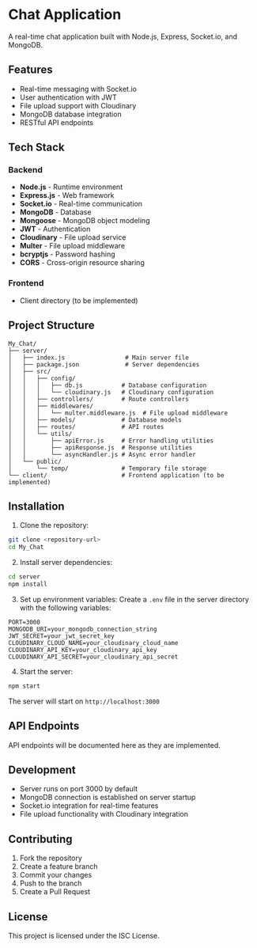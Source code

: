# Chat Application

A real-time chat application built with Node.js, Express, Socket.io, and MongoDB.

## Features

- Real-time messaging with Socket.io
- User authentication with JWT
- File upload support with Cloudinary
- MongoDB database integration
- RESTful API endpoints

## Tech Stack

### Backend
- **Node.js** - Runtime environment
- **Express.js** - Web framework
- **Socket.io** - Real-time communication
- **MongoDB** - Database
- **Mongoose** - MongoDB object modeling
- **JWT** - Authentication
- **Cloudinary** - File upload service
- **Multer** - File upload middleware
- **bcryptjs** - Password hashing
- **CORS** - Cross-origin resource sharing

### Frontend
- Client directory (to be implemented)

## Project Structure

```
My_Chat/
├── server/
│   ├── index.js                 # Main server file
│   ├── package.json             # Server dependencies
│   ├── src/
│   │   ├── config/
│   │   │   ├── db.js           # Database configuration
│   │   │   └── cloudinary.js   # Cloudinary configuration
│   │   ├── controllers/        # Route controllers
│   │   ├── middlewares/
│   │   │   └── multer.middleware.js  # File upload middleware
│   │   ├── models/             # Database models
│   │   ├── routes/             # API routes
│   │   └── utils/
│   │       ├── apiError.js     # Error handling utilities
│   │       ├── apiResponse.js  # Response utilities
│   │       └── asyncHandler.js # Async error handler
│   └── public/
│       └── temp/               # Temporary file storage
└── client/                     # Frontend application (to be implemented)
```

## Installation

1. Clone the repository:
```bash
git clone <repository-url>
cd My_Chat
```

2. Install server dependencies:
```bash
cd server
npm install
```

3. Set up environment variables:
Create a `.env` file in the server directory with the following variables:
```env
PORT=3000
MONGODB_URI=your_mongodb_connection_string
JWT_SECRET=your_jwt_secret_key
CLOUDINARY_CLOUD_NAME=your_cloudinary_cloud_name
CLOUDINARY_API_KEY=your_cloudinary_api_key
CLOUDINARY_API_SECRET=your_cloudinary_api_secret
```

4. Start the server:
```bash
npm start
```

The server will start on `http://localhost:3000`

## API Endpoints

API endpoints will be documented here as they are implemented.

## Development

- Server runs on port 3000 by default
- MongoDB connection is established on server startup
- Socket.io integration for real-time features
- File upload functionality with Cloudinary integration

## Contributing

1. Fork the repository
2. Create a feature branch
3. Commit your changes
4. Push to the branch
5. Create a Pull Request

## License

This project is licensed under the ISC License.
